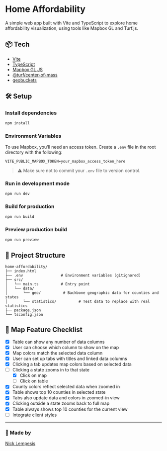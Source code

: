 # Home Affordability

A simple web app built with Vite and TypeScript to explore home affordability visualization, using tools like Mapbox GL and Turf.js.

## 📦 Tech

- [Vite](https://vitejs.dev/)
- [TypeScript](https://www.typescriptlang.org/)
- [Mapbox GL JS](https://docs.mapbox.com/mapbox-gl-js/)
- [@turf/center-of-mass](https://turfjs.org/docs/api/centerOfMass)
- [geobuckets](https://www.npmjs.com/package/geobuckets)

## 🛠️ Setup

### Install dependencies

```bash
npm install
```

### Environment Variables

To use Mapbox, you'll need an access token. Create a `.env` file in the root directory with the following:

```env
VITE_PUBLIC_MAPBOX_TOKEN=your_mapbox_access_token_here
```

> ⚠️ Make sure not to commit your `.env` file to version control.

### Run in development mode

```bash
npm run dev
```

### Build for production

```bash
npm run build
```

### Preview production build

```bash
npm run preview
```

## 📁 Project Structure

```
home-affordability/
├── index.html
├── .env                 # Environment variables (gitignored)
├── src/
│   └── main.ts          # Entry point
│   └── data/
│       └── geo/          # Backbone geographic data for counties and states
│       └── statistics/          # Test data to replace with real statistics
├── package.json
└── tsconfig.json
```

## 📍 Map Feature Checklist

- [x] Table can show any number of data columns
- [x] User can choose which column to show on the map
- [x] Map colors match the selected data column
- [x] User can set up tabs with titles and linked data columns
- [x] Clicking a tab updates map colors based on selected data
- [ ] Clicking a state zooms in to that state
  - [x] Click on map
  - [ ] Click on table
- [x] County colors reflect selected data when zoomed in
- [x] Table shows top 10 counties in selected state
- [x] Tabs also update data and colors in zoomed-in view
- [x] Clicking outside a state zooms back to full map
- [x] Table always shows top 10 counties for the current view
- [ ] Integrate client styles

---

### 👤 Made by

[Nick Lempesis](https://lempesis.com)
